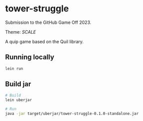# tower-struggle

Submission to the GitHub Game Off 2023.

Theme: *SCALE*

A quip game based on the Quil library.

## Running locally

``` bash
lein run
```

## Build jar

``` bash
# Build
lein uberjar

# Run
java -jar target/uberjar/tower-struggle-0.1.0-standalone.jar
```
